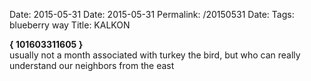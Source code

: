 Date: 2015-05-31
Date: 2015-05-31
Permalink: /20150531
Date: 
Tags: blueberry way
Title: KALKON
  
**{ 101603311605 }**  
usually not a month associated with turkey the bird, but who can really understand our neighbors from the east